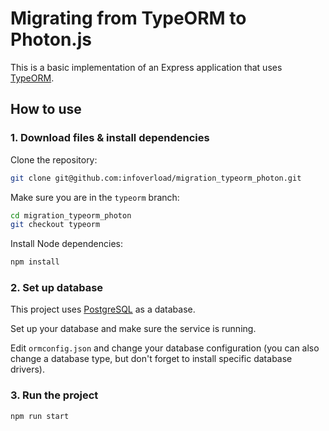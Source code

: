 # Migrating from TypeORM to Photon.js

This is a basic implementation of an Express application that uses [TypeORM](https://typeorm.io).

## How to use

### 1. Download files & install dependencies

Clone the repository:

```sh
git clone git@github.com:infoverload/migration_typeorm_photon.git
```

Make sure you are in the `typeorm` branch:

```sh
cd migration_typeorm_photon
git checkout typeorm
```

Install Node dependencies:

```sh
npm install
```

### 2. Set up database

This project uses [PostgreSQL](https://www.postgresql.org) as a database.

Set up your database and make sure the service is running.

Edit `ormconfig.json` and change your database configuration (you can also change a database type, but don't forget to install specific database drivers).


### 3. Run the project

```sh
npm run start
```

